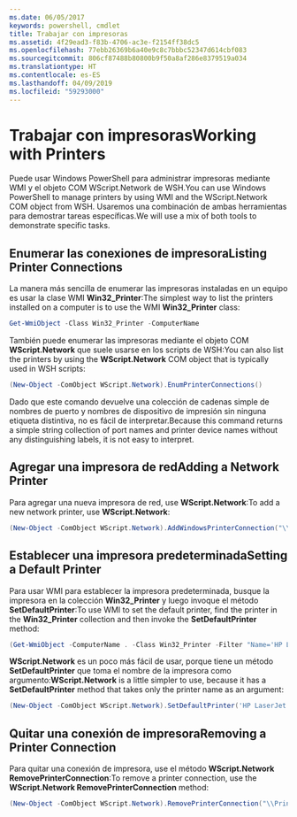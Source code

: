 ```yaml
---
ms.date: 06/05/2017
keywords: powershell, cmdlet
title: Trabajar con impresoras
ms.assetid: 4f29ead3-f83b-4706-ac3e-f2154ff38dc5
ms.openlocfilehash: 77ebb26369b6a40e9c8c7bbbc52347d614cbf083
ms.sourcegitcommit: 806cf87488b80800b9f50a8af286e8379519a034
ms.translationtype: HT
ms.contentlocale: es-ES
ms.lasthandoff: 04/09/2019
ms.locfileid: "59293000"
---
```

# <a name="working-with-printers"></a><span data-ttu-id="32ee7-103">Trabajar con impresoras</span><span class="sxs-lookup"><span data-stu-id="32ee7-103">Working with Printers</span></span>

<span data-ttu-id="32ee7-104">Puede usar Windows PowerShell para administrar impresoras mediante WMI y el objeto COM WScript.Network de WSH.</span><span class="sxs-lookup"><span data-stu-id="32ee7-104">You can use Windows PowerShell to manage printers by using WMI and the WScript.Network COM object from WSH.</span></span> <span data-ttu-id="32ee7-105">Usaremos una combinación de ambas herramientas para demostrar tareas específicas.</span><span class="sxs-lookup"><span data-stu-id="32ee7-105">We will use a mix of both tools to demonstrate specific tasks.</span></span>

## <a name="listing-printer-connections"></a><span data-ttu-id="32ee7-106">Enumerar las conexiones de impresora</span><span class="sxs-lookup"><span data-stu-id="32ee7-106">Listing Printer Connections</span></span>

<span data-ttu-id="32ee7-107">La manera más sencilla de enumerar las impresoras instaladas en un equipo es usar la clase WMI **Win32_Printer**:</span><span class="sxs-lookup"><span data-stu-id="32ee7-107">The simplest way to list the printers installed on a computer is to use the WMI **Win32_Printer** class:</span></span>

```powershell
Get-WmiObject -Class Win32_Printer -ComputerName
```

<span data-ttu-id="32ee7-108">También puede enumerar las impresoras mediante el objeto COM **WScript.Network** que suele usarse en los scripts de WSH:</span><span class="sxs-lookup"><span data-stu-id="32ee7-108">You can also list the printers by using the **WScript.Network** COM object that is typically used in WSH scripts:</span></span>

```powershell
(New-Object -ComObject WScript.Network).EnumPrinterConnections()
```

<span data-ttu-id="32ee7-109">Dado que este comando devuelve una colección de cadenas simple de nombres de puerto y nombres de dispositivo de impresión sin ninguna etiqueta distintiva, no es fácil de interpretar.</span><span class="sxs-lookup"><span data-stu-id="32ee7-109">Because this command returns a simple string collection of port names and printer device names without any distinguishing labels, it is not easy to interpret.</span></span>

## <a name="adding-a-network-printer"></a><span data-ttu-id="32ee7-110">Agregar una impresora de red</span><span class="sxs-lookup"><span data-stu-id="32ee7-110">Adding a Network Printer</span></span>

<span data-ttu-id="32ee7-111">Para agregar una nueva impresora de red, use **WScript.Network**:</span><span class="sxs-lookup"><span data-stu-id="32ee7-111">To add a new network printer, use **WScript.Network**:</span></span>

```powershell
(New-Object -ComObject WScript.Network).AddWindowsPrinterConnection("\\Printserver01\Xerox5")
```

## <a name="setting-a-default-printer"></a><span data-ttu-id="32ee7-112">Establecer una impresora predeterminada</span><span class="sxs-lookup"><span data-stu-id="32ee7-112">Setting a Default Printer</span></span>

<span data-ttu-id="32ee7-113">Para usar WMI para establecer la impresora predeterminada, busque la impresora en la colección **Win32_Printer** y luego invoque el método **SetDefaultPrinter**:</span><span class="sxs-lookup"><span data-stu-id="32ee7-113">To use WMI to set the default printer, find the printer in the **Win32_Printer** collection and then invoke the **SetDefaultPrinter** method:</span></span>

```powershell
(Get-WmiObject -ComputerName . -Class Win32_Printer -Filter "Name='HP LaserJet 5Si'").SetDefaultPrinter()
```

<span data-ttu-id="32ee7-114">**WScript.Network** es un poco más fácil de usar, porque tiene un método **SetDefaultPrinter** que toma el nombre de la impresora como argumento:</span><span class="sxs-lookup"><span data-stu-id="32ee7-114">**WScript.Network** is a little simpler to use, because it has a **SetDefaultPrinter** method that takes only the printer name as an argument:</span></span>

```powershell
(New-Object -ComObject WScript.Network).SetDefaultPrinter('HP LaserJet 5Si')
```

## <a name="removing-a-printer-connection"></a><span data-ttu-id="32ee7-115">Quitar una conexión de impresora</span><span class="sxs-lookup"><span data-stu-id="32ee7-115">Removing a Printer Connection</span></span>

<span data-ttu-id="32ee7-116">Para quitar una conexión de impresora, use el método **WScript.Network RemovePrinterConnection**:</span><span class="sxs-lookup"><span data-stu-id="32ee7-116">To remove a printer connection, use the **WScript.Network RemovePrinterConnection** method:</span></span>

```powershell
(New-Object -ComObject WScript.Network).RemovePrinterConnection("\\Printserver01\Xerox5")
```